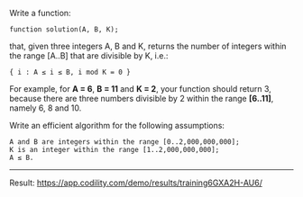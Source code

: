 Write a function:

```
function solution(A, B, K);
```

that, given three integers A, B and K, returns the number of integers within the range [A..B] that are divisible by K, i.e.:

```
{ i : A ≤ i ≤ B, i mod K = 0 }
```

For example, for **A = 6**, **B = 11** and **K = 2**, your function should return 3, because there are three numbers divisible by 2 within the range **[6..11]**, namely 6, 8 and 10.

Write an efficient algorithm for the following assumptions:

```
A and B are integers within the range [0..2,000,000,000];
K is an integer within the range [1..2,000,000,000];
A ≤ B.
```

----
Result: https://app.codility.com/demo/results/training6GXA2H-AU6/